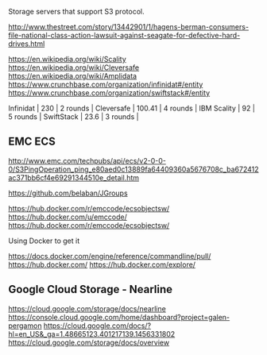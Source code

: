 
<!--
-->

Storage servers that support S3 protocol.

http://www.thestreet.com/story/13442901/1/hagens-berman-consumers-file-national-class-action-lawsuit-against-seagate-for-defective-hard-drives.html

https://en.wikipedia.org/wiki/Scality
https://en.wikipedia.org/wiki/Cleversafe
https://en.wikipedia.org/wiki/Amplidata
https://www.crunchbase.com/organization/infinidat#/entity
https://www.crunchbase.com/organization/swiftstack#/entity

Infinidat  | 230    | 2 rounds |
Cleversafe | 100.41 | 4 rounds | IBM
Scality    | 92     | 5 rounds |
SwiftStack | 23.6   | 3 rounds |

EMC ECS
-------

http://www.emc.com/techpubs/api/ecs/v2-0-0-0/S3PingOperation_ping_e80aed0c13889fa64409360a5676708c_ba672412ac371bb6cf4e69291344510e_detail.htm

https://github.com/belaban/JGroups

https://hub.docker.com/r/emccode/ecsobjectsw/
https://hub.docker.com/u/emccode/
https://hub.docker.com/r/emccode/ecsobjectsw/

Using Docker to get it

https://docs.docker.com/engine/reference/commandline/pull/
https://hub.docker.com/
https://hub.docker.com/explore/


Google Cloud Storage - Nearline
-------------------------------

https://cloud.google.com/storage/docs/nearline
https://console.cloud.google.com/home/dashboard?project=galen-pergamon
https://cloud.google.com/docs/?hl=en_US&_ga=1.48665123.401217139.1456331802
https://cloud.google.com/storage/docs/overview

<!-- vim: set autoindent expandtab sw=4 syntax=markdown: -->
